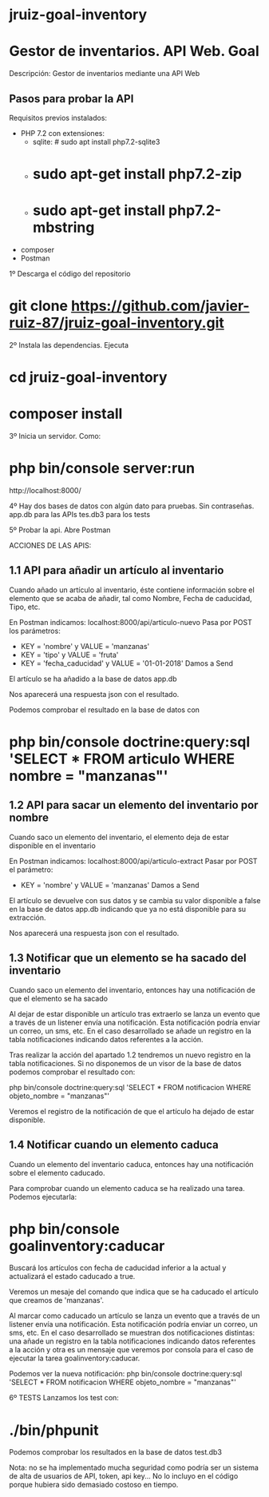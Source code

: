 # jruiz-goal-inventory
Gestor de inventarios. API Web. Goal
========================

Descripción:
Gestor de inventarios mediante una API Web

Pasos para probar la API
------------------------

Requisitos previos instalados:
- PHP 7.2 con extensiones:
	- sqlite: # sudo apt install php7.2-sqlite3
	- # sudo apt-get install php7.2-zip
	- # sudo apt-get install php7.2-mbstring
- composer
- Postman


1º Descarga el código del repositorio

# git clone https://github.com/javier-ruiz-87/jruiz-goal-inventory.git

2º Instala las dependencias. Ejecuta

# cd jruiz-goal-inventory
# composer install

3º Inicia un servidor. Como:

# php bin/console server:run
http://localhost:8000/

4º Hay dos bases de datos con algún dato para pruebas. Sin contraseñas.
app.db para las APIs
tes.db3 para los tests

5º Probar la api. Abre Postman

ACCIONES DE LAS APIS: 
## 1.1 API para añadir un artículo al inventario ##
Cuando añado un artículo al inventario, éste contiene información sobre el elemento que se acaba de añadir, tal como Nombre, Fecha de caducidad, Tipo, etc.

En Postman indicamos:
localhost:8000/api/articulo-nuevo
Pasa por POST los parámetros:
 - KEY = 'nombre' y VALUE = 'manzanas'
 - KEY = 'tipo' y VALUE = 'fruta'
 - KEY = 'fecha_caducidad' y VALUE = '01-01-2018'
Damos a Send

El artículo se ha añadido a la base de datos app.db

Nos aparecerá una respuesta json con el resultado.

Podemos comprobar el resultado en la base de datos con
# php bin/console doctrine:query:sql 'SELECT * FROM articulo WHERE nombre = "manzanas"' 
 
## 1.2 API para sacar un elemento del inventario por nombre ##
Cuando saco un elemento del inventario, el elemento deja de estar disponible en el inventario

En Postman indicamos:
localhost:8000/api/articulo-extract
Pasar por POST el parámetro:
 - KEY = 'nombre' y VALUE = 'manzanas'
Damos a Send

El artículo se devuelve con sus datos y se cambia su valor disponible a false en la base de datos app.db indicando que ya no está disponible para su extracción.

Nos aparecerá una respuesta json con el resultado.

## 1.3 Notificar que un elemento se ha sacado del inventario ##
Cuando saco un elemento del inventario, entonces hay una notificación de que el elemento se ha sacado

Al dejar de estar disponible un artículo tras extraerlo se lanza un evento que a través de un listener envía una notificación. Esta notificación podría enviar un correo, un sms, etc. En el caso desarrollado se añade un registro en la tabla notificaciones indicando datos referentes a la acción.

Tras realizar la acción del apartado 1.2 tendremos un nuevo registro en la tabla notificaciones. Si no disponemos de un visor de la base de datos podemos comprobar el resultado con:

 php bin/console doctrine:query:sql 'SELECT * FROM notificacion WHERE objeto_nombre = "manzanas"'

Veremos el registro de la notificación de que el artículo ha dejado de estar disponible.

## 1.4 Notificar cuando un elemento caduca ##
Cuando un elemento del inventario caduca, entonces hay una notificación sobre el elemento caducado.

Para comprobar cuando un elemento caduca se ha realizado una tarea. Podemos ejecutarla:
# php bin/console goalinventory:caducar

Buscará los artículos con fecha de caducidad inferior a la actual y actualizará el estado caducado a true. 

Veremos un mesaje del comando que indica que se ha caducado el artículo que creamos de 'manzanas'.

Al marcar como caducado un artículo se lanza un evento que a través de un listener envía una notificación. Esta notificación podría enviar un correo, un sms, etc. En el caso desarrollado se muestran dos notificaciones distintas: una añade un registro en la tabla notificaciones indicando datos referentes a la acción y otra es un mensaje que veremos por consola para el caso de ejecutar la tarea goalinventory:caducar.

Podemos ver la nueva notificación:
php bin/console doctrine:query:sql 'SELECT * FROM notificacion WHERE objeto_nombre = "manzanas"'

6º TESTS
Lanzamos los test con:
# ./bin/phpunit

Podemos comprobar los resultados en la base de datos test.db3

Nota: no se ha implementado mucha seguridad como podría ser un sistema de alta de usuarios de API, token, api key... No lo incluyo en el código porque hubiera sido demasiado costoso en tiempo.










